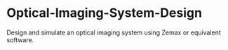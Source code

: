 # Optical-Imaging-System-Design
Design and simulate an optical imaging system using Zemax or equivalent software.

